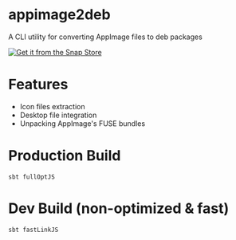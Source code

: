 # appimage2deb
A CLI utility for converting AppImage files to deb packages

[![Get it from the Snap Store](https://snapcraft.io/static/images/badges/en/snap-store-black.svg)](https://snapcraft.io/appimage2deb)

# Features
* Icon files extraction
* Desktop file integration
* Unpacking AppImage's FUSE bundles

# Production Build
```
sbt fullOptJS
```
# Dev Build (non-optimized & fast)
```
sbt fastLinkJS
```

